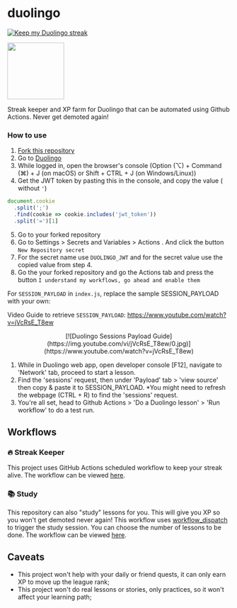 # duolingo

[![Keep my Duolingo streak](https://github.com/rfoel/duolingo/actions/workflows/streak-keeper.yml/badge.svg?branch=main)](https://github.com/rfoel/duolingo/actions/workflows/streak-keeper.yml)

<img src="duo.svg" width="128px"/>

Streak keeper and XP farm for Duolingo that can be automated using Github Actions. Never get demoted again!

### How to use
1. [Fork this repository](https://github.com/rfoel/duolingo/fork)
2. Go to [Duolingo](https://www.duolingo.com)
3. While logged in, open the browser's console (Option (⌥) + Command (⌘) + J (on macOS) or Shift + CTRL + J (on Windows/Linux))
4. Get the JWT token by pasting this in the console, and copy the value ( without `'`)

```js
document.cookie
  .split(';')
  .find(cookie => cookie.includes('jwt_token'))
  .split('=')[1]
 ```
  
  5. Go to your forked repository
  6. Go to Settings > Secrets and Variables > Actions . And click the button `New Repository secret`
  7. For the secret name use `DUOLINGO_JWT` and for the secret value use the copied value from step 4.
  8. Go the your forked repository and go the Actions tab and press the button `I understand my workflows, go ahead and enable them`

For `SESSION_PAYLOAD` in `index.js`, replace the sample SESSION_PAYLOAD with your own:

Video Guide to retrieve `SESSION_PAYLOAD`: 
https://www.youtube.com/watch?v=jVcRsE_T8ew

<div align="center">
  [![Duolingo Sessions Payload Guide](https://img.youtube.com/vi/jVcRsE_T8ew/0.jpg)](https://www.youtube.com/watch?v=jVcRsE_T8ew)

</div>

1. While in Duolingo web app, open developer console [F12], navigate to 'Network' tab, proceed to start a lesson.
2. Find the 'sessions' request, then under 'Payload' tab > 'view source' then copy & paste it to SESSION_PAYLOAD.
*You might need to refresh the webpage (CTRL + R) to find the 'sessions' request.
4. You're all set, head to Github Actions > 'Do a Duolingo lesson' > 'Run workflow' to do a test run. 

## Workflows

### 🔥 Streak Keeper

This project uses GitHub Actions scheduled workflow to keep your streak alive. The workflow can be viewed [here](.github/workflows/streak-keeper.yml).

### 📚 Study

This repository can also "study" lessons for you. This will give you XP so you won't get demoted never again! This workflow uses [workflow_dispatch](https://docs.github.com/actions/using-workflows/events-that-trigger-workflows#workflow_dispatch) to trigger the study session. You can choose the number of lessons to be done. The workflow can be viewed [here](.github/workflows/study.yml).

## Caveats

- This project won't help with your daily or friend quests, it can only earn XP to move up the league rank;
- This project won't do real lessons or stories, only practices, so it won't affect your learning path;
